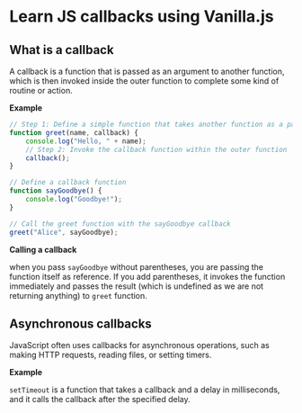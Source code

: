 # Learn JS callbacks using Vanilla.js

## What is a callback

A callback is a function that is passed as an argument to another function, which is then invoked inside the outer function to complete some kind of routine or action.

<b>Example</b>

```js
// Step 1: Define a simple function that takes another function as a parameter
function greet(name, callback) {
    console.log("Hello, " + name);
    // Step 2: Invoke the callback function within the outer function
    callback();
}

// Define a callback function
function sayGoodbye() {
    console.log("Goodbye!");
}

// Call the greet function with the sayGoodbye callback
greet("Alice", sayGoodbye);
```
<b>Calling a callback</b>

when you pass ```sayGoodbye``` without parentheses, you are passing the function itself as reference. If you add parentheses, it invokes the function immediately and passes the result (which is undefined as we are not returning anything) to ```greet``` function.

## Asynchronous callbacks

JavaScript often uses callbacks for asynchronous operations, such as making HTTP requests, reading files, or setting timers.

<b>Example</b>

```setTimeout``` is a function that takes a callback and a delay in milliseconds, and it calls the callback after the specified delay.



